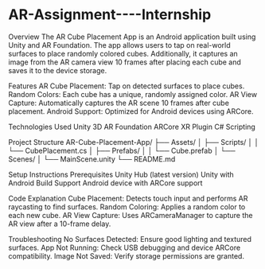 # AR-Assignment----Internship
 
Overview
The AR Cube Placement App is an Android application built using Unity and AR Foundation. The app allows users to tap on real-world surfaces to place randomly colored cubes. Additionally, it captures an image from the AR camera view 10 frames after placing each cube and saves it to the device storage.

Features
AR Cube Placement: Tap on detected surfaces to place cubes.
Random Colors: Each cube has a unique, randomly assigned color.
AR View Capture: Automatically captures the AR scene 10 frames after cube placement.
Android Support: Optimized for Android devices using ARCore.

Technologies Used
Unity 3D
AR Foundation
ARCore XR Plugin
C# Scripting

Project Structure
AR-Cube-Placement-App/
├── Assets/
│   ├── Scripts/
│   │   └── CubePlacement.cs
│   ├── Prefabs/
│   │   └── Cube.prefab
│   └── Scenes/
│       └── MainScene.unity
└── README.md

Setup Instructions
Prerequisites
Unity Hub (latest version)
Unity with Android Build Support
Android device with ARCore support

Code Explanation
Cube Placement: Detects touch input and performs AR raycasting to find surfaces.
Random Coloring: Applies a random color to each new cube.
AR View Capture: Uses ARCameraManager to capture the AR view after a 10-frame delay.

Troubleshooting
No Surfaces Detected: Ensure good lighting and textured surfaces.
App Not Running: Check USB debugging and device ARCore compatibility.
Image Not Saved: Verify storage permissions are granted.
